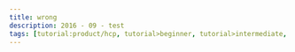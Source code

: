 ```yaml
---
title: wrong
description: 2016 - 09 - test
tags: [tutorial:product/hcp, tutorial>beginner, tutorial>intermediate, tutorial>advanced, tutorial:product/mobile, tutorial:interest/gettingstarted]
---
```

